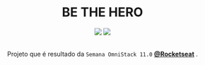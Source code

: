 <h1 align="center">BE THE HERO</h1>

<div align="center">
  <img src="https://img.shields.io/github/license/cristianprochnow/BeTheHero" />
  <img src="https://img.shields.io/github/languages/code-size/cristianprochnow/BeTheHero" />
</div>

<br />

<p align="center">Projeto que é resultado da <code>Semana OmniStack 11.0</code> <strong><a href="https://rocketseat.com.br/">@Rocketseat</a></strong> .</p>
